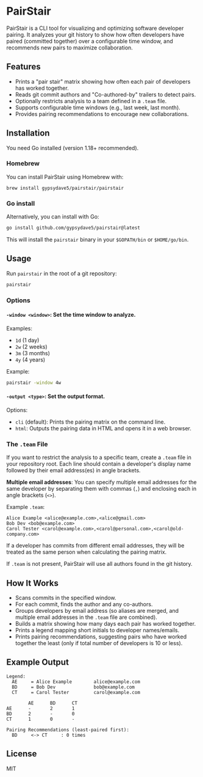 # PairStair

PairStair is a CLI tool for visualizing and optimizing software developer pairing. It analyzes your git history to show how often developers have paired (committed together) over a configurable time window, and recommends new pairs to maximize collaboration.

## Features

- Prints a "pair stair" matrix showing how often each pair of developers has worked together.
- Reads git commit authors and "Co-authored-by" trailers to detect pairs.
- Optionally restricts analysis to a team defined in a `.team` file.
- Supports configurable time windows (e.g., last week, last month).
- Provides pairing recommendations to encourage new collaborations.

## Installation

You need Go installed (version 1.18+ recommended).

### Homebrew

You can install PairStair using Homebrew with:

```
brew install gypsydave5/pairstair/pairstair
```

### Go install

Alternatively, you can install with Go:

```sh
go install github.com/gypsydave5/pairstair@latest
```

This will install the `pairstair` binary in your `$GOPATH/bin` or `$HOME/go/bin`.

## Usage

Run `pairstair` in the root of a git repository:

```sh
pairstair
```

### Options

#### `-window <window>`: Set the time window to analyze.

Examples:
  - `1d` (1 day)
  - `2w` (2 weeks)
  - `3m` (3 months)
  - `4y` (4 years)

Example:

```sh
pairstair -window 4w
```

#### `-output <type>`: Set the output format.

Options:
  - `cli` (default): Prints the pairing matrix on the command line.
  - `html`: Outputs the pairing data in HTML and opens it in a web browser.

### The `.team` File

If you want to restrict the analysis to a specific team, create a `.team` file in your repository root. Each line should contain a developer's display name followed by their email address(es) in angle brackets.

**Multiple email addresses**: You can specify multiple email addresses for the same developer by separating them with commas (`,`) and enclosing each in angle brackets (`<>`).

Example `.team`:

```
Alice Example <alice@example.com>,<alice@gmail.com>
Bob Dev <bob@example.com>
Carol Tester <carol@example.com>,<carol@personal.com>,<carol@old-company.com>
```

If a developer has commits from different email addresses, they will be treated as the same person when calculating the pairing matrix.

If `.team` is not present, PairStair will use all authors found in the git history.

## How It Works

- Scans commits in the specified window.
- For each commit, finds the author and any co-authors.
- Groups developers by email address (so aliases are merged, and multiple email addresses in the `.team` file are combined).
- Builds a matrix showing how many days each pair has worked together.
- Prints a legend mapping short initials to developer names/emails.
- Prints pairing recommendations, suggesting pairs who have worked together the least (only if total number of developers is 10 or less).

## Example Output

```
Legend:
  AE     = Alice Example        alice@example.com
  BD     = Bob Dev              bob@example.com
  CT     = Carol Tester         carol@example.com

        AE      BD      CT
AE      -       2       1
BD      2       -       0
CT      1       0       -

Pairing Recommendations (least-paired first):
  BD     <-> CT     : 0 times
```

## License

MIT
